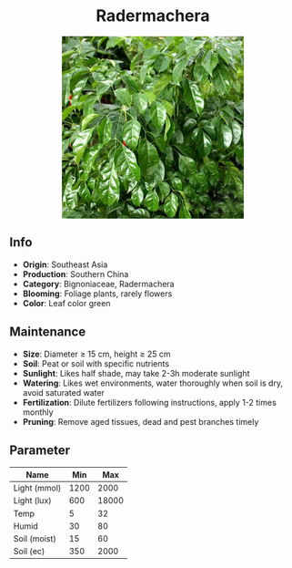 <h1 align='center'>Radermachera</h1>
<p align="center">
    <img 
        align='center'
        width='320'
        src="../images/radermachera.png" 
        alt='Radermachera' />
</p>

## Info

 - **Origin**: Southeast Asia
 - **Production**: Southern China
 - **Category**: Bignoniaceae, Radermachera
 - **Blooming**: Foliage plants, rarely flowers
 - **Color**: Leaf color green

## Maintenance

 - **Size**: Diameter ≥ 15 cm, height ≥ 25 cm
 - **Soil**: Peat or soil with specific nutrients
 - **Sunlight**: Likes half shade, may take 2-3h moderate sunlight
 - **Watering**: Likes wet environments, water thoroughly when soil is dry, avoid saturated water
 - **Fertilization**: Dilute fertilizers following instructions, apply 1-2 times monthly
 - **Pruning**: Remove aged tissues, dead and pest branches timely

## Parameter

| Name         | Min  | Max   |
|--------------|------|-------|
| Light (mmol) | 1200 | 2000  |
| Light (lux)  | 600 | 18000 |
| Temp         | 5    | 32    |
| Humid        | 30   | 80    |
| Soil (moist) | 15   | 60    |
| Soil (ec)    | 350  | 2000  |
